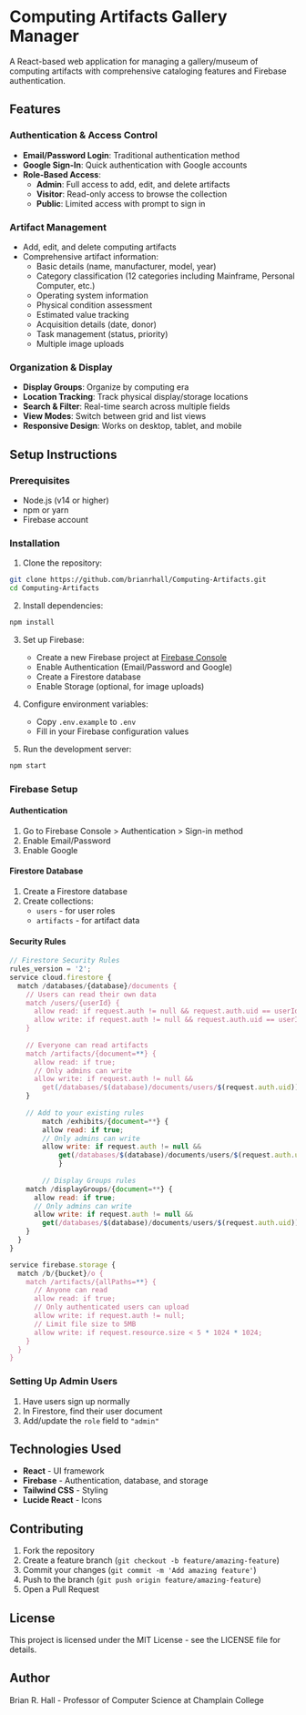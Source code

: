 # Computing Artifacts Gallery Manager

A React-based web application for managing a gallery/museum of computing artifacts with comprehensive cataloging features and Firebase authentication.

## Features

### Authentication & Access Control
- **Email/Password Login**: Traditional authentication method
- **Google Sign-In**: Quick authentication with Google accounts
- **Role-Based Access**:
  - **Admin**: Full access to add, edit, and delete artifacts
  - **Visitor**: Read-only access to browse the collection
  - **Public**: Limited access with prompt to sign in

### Artifact Management
- Add, edit, and delete computing artifacts
- Comprehensive artifact information:
  - Basic details (name, manufacturer, model, year)
  - Category classification (12 categories including Mainframe, Personal Computer, etc.)
  - Operating system information
  - Physical condition assessment
  - Estimated value tracking
  - Acquisition details (date, donor)
  - Task management (status, priority)
  - Multiple image uploads

### Organization & Display
- **Display Groups**: Organize by computing era
- **Location Tracking**: Track physical display/storage locations
- **Search & Filter**: Real-time search across multiple fields
- **View Modes**: Switch between grid and list views
- **Responsive Design**: Works on desktop, tablet, and mobile

## Setup Instructions

### Prerequisites
- Node.js (v14 or higher)
- npm or yarn
- Firebase account

### Installation

1. Clone the repository:
```bash
git clone https://github.com/brianrhall/Computing-Artifacts.git
cd Computing-Artifacts
```

2. Install dependencies:
```bash
npm install
```

3. Set up Firebase:
   - Create a new Firebase project at [Firebase Console](https://console.firebase.google.com/)
   - Enable Authentication (Email/Password and Google)
   - Create a Firestore database
   - Enable Storage (optional, for image uploads)

4. Configure environment variables:
   - Copy `.env.example` to `.env`
   - Fill in your Firebase configuration values

5. Run the development server:
```bash
npm start
```

### Firebase Setup

#### Authentication
1. Go to Firebase Console > Authentication > Sign-in method
2. Enable Email/Password
3. Enable Google

#### Firestore Database
1. Create a Firestore database
2. Create collections:
   - `users` - for user roles
   - `artifacts` - for artifact data

#### Security Rules
```javascript
// Firestore Security Rules
rules_version = '2';
service cloud.firestore {
  match /databases/{database}/documents {
    // Users can read their own data
    match /users/{userId} {
      allow read: if request.auth != null && request.auth.uid == userId;
      allow write: if request.auth != null && request.auth.uid == userId;
    }
    
    // Everyone can read artifacts
    match /artifacts/{document=**} {
      allow read: if true;
      // Only admins can write
      allow write: if request.auth != null && 
        get(/databases/$(database)/documents/users/$(request.auth.uid)).data.role == 'admin';
    }
    
    // Add to your existing rules
		match /exhibits/{document=**} {
  		allow read: if true;
  		// Only admins can write
  		allow write: if request.auth != null && 
    		get(/databases/$(database)/documents/users/$(request.auth.uid)).data.role == 'admin';
			}
    
		// Display Groups rules
    match /displayGroups/{document=**} {
      allow read: if true;
      // Only admins can write
      allow write: if request.auth != null && 
        get(/databases/$(database)/documents/users/$(request.auth.uid)).data.role == 'admin';
    }
  }
}

service firebase.storage {
  match /b/{bucket}/o {
    match /artifacts/{allPaths=**} {
      // Anyone can read
      allow read: if true;
      // Only authenticated users can upload
      allow write: if request.auth != null;
      // Limit file size to 5MB
      allow write: if request.resource.size < 5 * 1024 * 1024;
    }
  }
}

```

### Setting Up Admin Users

1. Have users sign up normally
2. In Firestore, find their user document
3. Add/update the `role` field to `"admin"`

## Technologies Used

- **React** - UI framework
- **Firebase** - Authentication, database, and storage
- **Tailwind CSS** - Styling
- **Lucide React** - Icons

## Contributing

1. Fork the repository
2. Create a feature branch (`git checkout -b feature/amazing-feature`)
3. Commit your changes (`git commit -m 'Add amazing feature'`)
4. Push to the branch (`git push origin feature/amazing-feature`)
5. Open a Pull Request

## License

This project is licensed under the MIT License - see the LICENSE file for details.

## Author

Brian R. Hall - Professor of Computer Science at Champlain College
